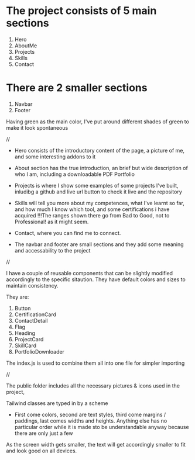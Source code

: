 # The project consists of 5 main sections

1. Hero
2. AboutMe
3. Projects
4. Skills
5. Contact

# There are 2 smaller sections

1. Navbar
2. Footer

Having green as the main color, I've put around
different shades of green to make it look spontaneous

//

- Hero consists of the introductory content of the page, a picture of me,
  and some interesting addons to it

- About section has the true introduction, an brief but wide description
  of who I am, including a downloadable PDF Portfolio

- Projects is where I show some examples of some projects I've built,
  inludibg a github and live url button to check it live and the repository

- Skills will tell you more about my competences, what I've learnt so far,
  and how much I know which tool, and some certifications i have acquired
  !!!The ranges shown there go from Bad to Good, not to Professional!
  as it might seem.

- Contact, where you can find me to connect.

- The navbar and footer are small sections and they add some meaning
  and accessability to the project

//

I have a couple of reusable components that can be slightly modified
accordingly to the specific sitaution. They have default colors and sizes
to maintain consistency.

They are:

1. Button
2. CertificationCard
3. ContactDetail
4. Flag
5. Heading
6. ProjectCard
7. SkillCard
8. PortfolioDownloader

The index.js is used to combine them all into one file for simpler importing

//

The public folder includes all the necessary pictures & icons used in the project,

Tailwind classes are typed in by a scheme

- First come colors, second are text styles, third come margins / paddings,
  last comes widths and heights. Anything else has no particular order while
  it is made sto be understandable anyway because there are only just a few

As the screen width gets smaller, the text will get accordingly smaller to fit
and look good on all devices.
